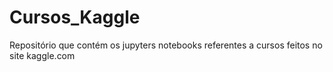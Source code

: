 # Cursos_Kaggle
Repositório que contém os jupyters notebooks referentes a cursos feitos no site kaggle.com
